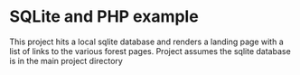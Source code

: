 # SQLite and PHP example
This project hits a local sqlite database and renders a landing page with a list of links to the various forest pages. Project assumes the sqlite database is in the main project directory
